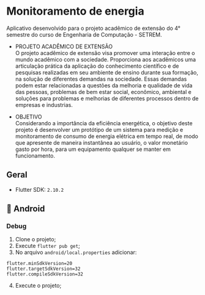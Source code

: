 # Monitoramento de energia

Aplicativo desenvolvido para o projeto acadêmico de extensão do 4° semestre do curso de Engenharia de Computação - SETREM.

* PROJETO ACADÊMICO DE EXTENSÃO <br/>
O projeto acadêmico de extensão visa promover uma interação entre o mundo acadêmico com a sociedade. Proporciona aos acadêmicos uma articulação prática da aplicação do conhecimento científico e de pesquisas realizadas em seu ambiente de ensino durante sua formação, na solução de diferentes demandas na sociedade. Essas demandas podem estar relacionadas a questões da melhoria e qualidade de vida das pessoas, problemas de bem estar social, econômico, ambiental e soluções para problemas e melhorias de diferentes processos dentro de empresas e industrias. 

* OBJETIVO <br/>
Considerando a importância da eficiência energética, o objetivo deste projeto é desenvolver um protótipo de um sistema para medição e monitoramento de consumo de energia elétrica em tempo real, de modo que apresente de maneira instantânea ao usuário, o valor monetário gasto por hora, para um equipamento qualquer se manter em funcionamento. 

## Geral
* Flutter SDK: `2.10.2`

## 🤖 Android
### Debug
1. Clone o projeto;
2. Execute `flutter pub get`;
3. No arquivo `android/local.properties` adicionar:
```
flutter.minSdkVersion=20
flutter.targetSdkVersion=32
flutter.compileSdkVersion=32
```
4. Execute o projeto;
